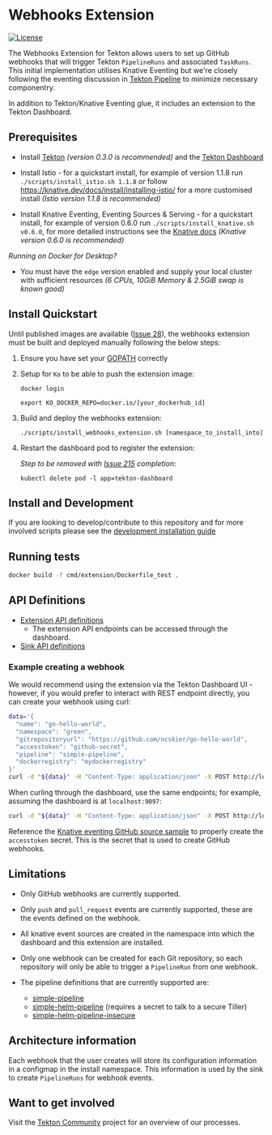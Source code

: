 # Webhooks Extension
[![License](https://img.shields.io/badge/License-Apache%202.0-blue.svg)](https://github.com/kubernetes/experimental/blob/master/LICENSE)

The Webhooks Extension for Tekton allows users to set up GitHub webhooks that will trigger Tekton `PipelineRuns` and associated `TaskRuns`. This initial implementation utilises Knative Eventing but we're closely following the eventing discussion in  [Tekton Pipeline](https://github.com/tektoncd/pipeline) to minimize necessary componentry.

In addition to Tekton/Knative Eventing glue, it includes an extension to the Tekton Dashboard.

## Prerequisites
- Install [Tekton](https://github.com/tektoncd/pipeline/blob/master/docs/install.md) _(version 0.3.0 is recommended)_ and the [Tekton Dashboard](https://github.com/tektoncd/dashboard)

- Install Istio - for a quickstart install, for example of version 1.1.8 run `./scripts/install_istio.sh 1.1.8` _or_ follow https://knative.dev/docs/install/installing-istio/ for a more customised install _(Istio version 1.1.8 is recommended)_

- Install Knative Eventing, Eventing Sources & Serving - for a quickstart install, for example of version 0.6.0 run `./scripts/install_knative.sh v0.6.0`, for more detailed instructions see the [Knative docs](https://knative.dev/docs/install/index.html) _(Knative version 0.6.0 is recommended)_

*Running on Docker for Desktop?*

- You must have the `edge` version enabled and supply your local cluster with sufficient resources _(6 CPUs, 10GiB Memory & 2.5GiB swap is known good)_

## Install Quickstart

Until published images are available ([Issue 28](https://github.com/tektoncd/experimental/issues/28)), the webhooks extension must be built and deployed manually following the below steps:

1. Ensure you have set your [GOPATH](https://github.com/golang/go/wiki/SettingGOPATH) correctly

2. Setup for `Ko` to be able to push the extension image:

    `docker login`

    `export KO_DOCKER_REPO=docker.io/[your_dockerhub_id]`

3. Build and deploy the webhooks extension:

    `./scripts/install_webhooks_extension.sh [namespace_to_install_into]`

5. Restart the dashboard pod to register the extension:

    _Step to be removed with [Issue 215](https://github.com/tektoncd/dashboard/issues/215) completion_:

    `kubectl delete pod -l app=tekton-dashboard`

## Install and Development

If you are looking to develop/contribute to this repository and for more involved scripts please see the [development installation guide](https://github.com/tektoncd/experimental/blob/master/webhooks-extension/test/README.md#scripting)

## Running tests

```bash
docker build -f cmd/extension/Dockerfile_test .
```

## API Definitions

- [Extension API definitions](cmd/extension/README.md)
  - The extension API endpoints can be accessed through the dashboard.
- [Sink API definitions](cmd/sink/README.md)

### Example creating a webhook

We would recommend using the extension via the Tekton Dashboard UI - however, if you would prefer to interact with REST endpoint directly, you can create your webhook using curl:

```bash
data='{
  "name": "go-hello-world",
  "namespace": "green",
  "gitrepositoryurl": "https://github.com/ncskier/go-hello-world",
  "accesstoken": "github-secret",
  "pipeline": "simple-pipeline",
  "dockerregistry": "mydockerregistry"
}'
curl -d "${data}" -H "Content-Type: application/json" -X POST http://localhost:8080/webhooks
```

When curling through the dashboard, use the same endpoints; for example, assuming the dashboard is at `localhost:9097`:

```bash
curl -d "${data}" -H "Content-Type: application/json" -X POST http://localhost:9097/webhooks
```

Reference the [Knative eventing GitHub source sample](https://knative.dev/docs/eventing/samples/github-source/) to properly create the `accesstoken` secret. This is the secret that is used to create GitHub webhooks.

## Limitations

- Only GitHub webhooks are currently supported.
- Only `push` and `pull_request` events are currently supported, these are the events defined on the webhook.
- All knative event sources are created in the namespace into which the dashboard and this extension are installed.
- Only one webhook can be created for each Git repository, so each repository will only be able to trigger a `PipelineRun` from one webhook.

- The pipeline definitions that are currently supported are:

  - [simple-pipeline](https://github.com/pipeline-hotel/example-pipelines/blob/master/config/pipeline.yaml)
  - [simple-helm-pipeline](https://github.com/pipeline-hotel/example-pipelines/blob/master/config/helm-pipeline.yaml) (requires a secret to talk to a secure Tiller)
  - [simple-helm-pipeline-insecure](https://github.com/pipeline-hotel/example-pipelines/blob/master/config/helm-insecure-pipeline.yaml.yaml)

## Architecture information

Each webhook that the user creates will store its configuration information in a configmap in the install namespace. This information is used by the sink to create `PipelineRuns` for webhook events.

## Want to get involved

Visit the [Tekton Community](https://github.com/tektoncd/community) project for an overview of our processes.
